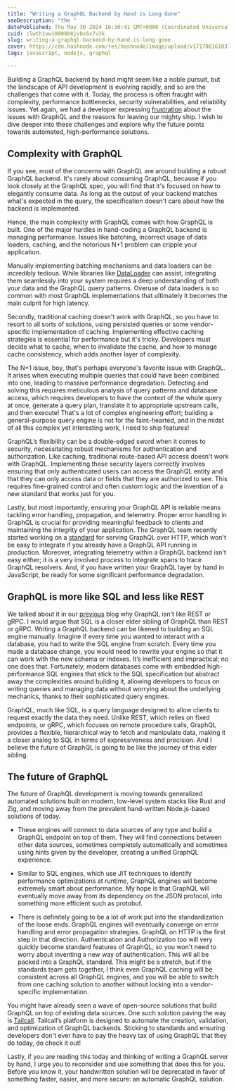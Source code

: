```yaml
---
title: "Writing a GraphQL Backend by Hand is Long Gone"
seoDescription: "the "
datePublished: Thu May 30 2024 16:30:41 GMT+0000 (Coordinated Universal Time)
cuid: clwth1vw1000808jvbo5x7v3k
slug: writing-a-graphql-backend-by-hand-is-long-gone
cover: https://cdn.hashnode.com/res/hashnode/image/upload/v1717081618319/a5c0d309-8e72-4703-b2ae-de5c743c775e.png
tags: javascript, nodejs, graphql

---
```


Building a GraphQL backend by hand might seem like a noble pursuit, but the landscape of API development is evolving rapidly, and so are the challenges that come with it. Today, the process is often fraught with complexity, performance bottlenecks, security vulnerabilities, and reliability issues. Yet again, we had a developer expressing [frustration](https://bessey.dev/blog/2024/05/24/why-im-over-graphql/) about the issues with GraphQL and the reasons for leaving our mighty ship. I wish to dive deeper into these challenges and explore why the future points towards automated, high-performance solutions.

## Complexity with GraphQL

If you see, most of the concerns with GraphQL are around building a robust GraphQL backend. It's rarely about consuming GraphQL, because if you look closely at the GraphQL spec, you will find that it's focused on how to elegantly consume data. As long as the output of your backend matches what's expected in the query, the specification doesn't care about how the backend is implemented.

Hence, the main complexity with GraphQL comes with how GraphQL is built. One of the major hurdles in hand-coding a GraphQL backend is managing performance. Issues like batching, incorrect usage of data loaders, caching, and the notorious N+1 problem can cripple your application.

Manually implementing batching mechanisms and data loaders can be incredibly tedious. While libraries like [DataLoader](https://github.com/graphql/dataloader) can assist, integrating them seamlessly into your system requires a deep understanding of both your data and the GraphQL query patterns. Overuse of data loaders is so common with most GraphQL implementations that ultimately it becomes the main culprit for high latency.

Secondly, traditional caching doesn't work with GraphQL, so you have to resort to all sorts of solutions, using persisted queries or some vendor-specific implementation of caching. Implementing effective caching strategies is essential for performance but it's tricky. Developers must decide what to cache, when to invalidate the cache, and how to manage cache consistency, which adds another layer of complexity.

The N+1 issue, boy, that's perhaps everyone's favorite issue with GraphQL. It arises when executing multiple queries that could have been combined into one, leading to massive performance degradation. Detecting and solving this requires meticulous analysis of query patterns and database access, which requires developers to have the context of the whole query at once, generate a query plan, translate it to appropriate upstream calls, and then execute! That's a lot of complex engineering effort; building a general-purpose query engine is not for the faint-hearted, and in the midst of all this complex yet interesting work, I need to ship features!

GraphQL’s flexibility can be a double-edged sword when it comes to security, necessitating robust mechanisms for authentication and authorization. Like caching, traditional route-based API access doesn't work with GraphQL. Implementing these security layers correctly involves ensuring that only authenticated users can access the GraphQL entity and that they can only access data or fields that they are authorized to see. This requires fine-grained control and often custom logic and the invention of a new standard that works just for you.

Lastly, but most importantly, ensuring your GraphQL API is reliable means tackling error handling, propagation, and telemetry. Proper error handling in GraphQL is crucial for providing meaningful feedback to clients and maintaining the integrity of your application. The GraphQL team recently started working on a [standard](https://graphql-http.com/) for serving GraphQL over HTTP, which won't be easy to integrate if you already have a GraphQL API running in production. Moreover, integrating telemetry within a GraphQL backend isn't easy either; it is a very involved process to integrate spans to trace GraphQL resolvers. And, if you have written your GraphQL layer by hand in JavaScript, be ready for some significant performance degradation.

## GraphQL is more like SQL and less like REST

We talked about it in our [previous](https://blog.tailcall.run/graphql-vs-rest-vs-grpc) blog why GraphQL isn't like REST or gRPC. I would argue that SQL is a closer elder sibling of GraphQL than REST or gRPC. Writing a GraphQL backend can be likened to building an SQL engine manually. Imagine if every time you wanted to interact with a database, you had to write the SQL engine from scratch. Every time you made a database change, you would need to rewrite your engine so that it can work with the new schema or indexes. It’s inefficient and impractical; no one does that. Fortunately, modern databases come with embedded high-performance SQL engines that stick to the SQL specification but abstract away the complexities around building it, allowing developers to focus on writing queries and managing data without worrying about the underlying mechanics, thanks to their sophisticated query engines.

GraphQL, much like SQL, is a query language designed to allow clients to request exactly the data they need. Unlike REST, which relies on fixed endpoints, or gRPC, which focuses on remote procedure calls, GraphQL provides a flexible, hierarchical way to fetch and manipulate data, making it a closer analog to SQL in terms of expressiveness and precision. And I believe the future of GraphQL is going to be like the journey of this elder sibling.

## The future of GraphQL

The future of GraphQL development is moving towards generalized automated solutions built on modern, low-level system stacks like Rust and Zig, and moving away from the prevalent hand-written Node.js-based solutions of today.

* These engines will connect to data sources of any type and build a GraphQL endpoint on top of them. They will find connections between other data sources, sometimes completely automatically and sometimes using hints given by the developer, creating a unified GraphQL experience.
    
* Similar to SQL engines, which use JIT techniques to identify performance optimizations at runtime, GraphQL engines will become extremely smart about performance. My hope is that GraphQL will eventually move away from its dependency on the JSON protocol, into something more efficient such as protobuf.
    

* There is definitely going to be a lot of work put into the standardization of the loose ends. GraphQL engines will eventually converge on error handling and error propagation strategies. GraphQL on HTTP is the first step in that direction. Authentication and Authorization too will very quickly become standard features of GraphQL, so you won't need to worry about inventing a new way of authentication. This will all be packed into a GraphQL standard. This might be a stretch, but if the standards team gets together, I think even GraphQL caching will be consistent across all GraphQL engines, and you will be able to switch from one caching solution to another without locking into a vendor-specific implementation.
    

You might have already seen a wave of open-source solutions that build GraphQL on top of existing data sources. One such solution paving the way is [Tailcall](https://tailcall.run). Tailcall’s platform is designed to automate the creation, validation, and optimization of GraphQL backends. Sticking to standards and ensuring developers don't ever have to pay the heavy tax of using GraphQL that they do today, do check it out!

Lastly, if you are reading this today and thinking of writing a GraphQL server by hand, I urge you to reconsider and use something that does this for you. Before you know it, your handwritten solution will be deprecated in favor of something faster, easier, and more secure: an automatic GraphQL solution.